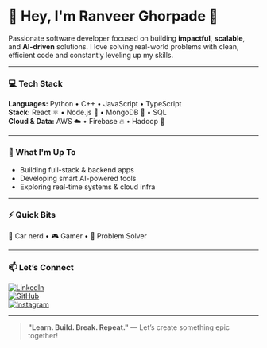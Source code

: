 # 👋 Hey, I'm Ranveer Ghorpade 🚀

Passionate software developer focused on building **impactful**, **scalable**, and **AI-driven** solutions. I love solving real-world problems with clean, efficient code and constantly leveling up my skills.

---

### 💻 Tech Stack  
**Languages:** Python • C++ • JavaScript • TypeScript  
**Stack:** React ⚛️ • Node.js 🚀 • MongoDB 🍃 • SQL  
**Cloud & Data:** AWS ☁️ • Firebase 🔥 • Hadoop 🐘

---

### 🔭 What I'm Up To  
- Building full-stack & backend apps  
- Developing smart AI-powered tools  
- Exploring real-time systems & cloud infra  

---

### ⚡ Quick Bits  
🚗 Car nerd • 🎮 Gamer • 🧠 Problem Solver  

---

### 📫 Let’s Connect  
[![LinkedIn](https://img.shields.io/badge/-LinkedIn-0077B5?style=flat&logo=linkedin&logoColor=white)](https://www.linkedin.com/in/ranveer-ghorpade-gg/)  
[![GitHub](https://img.shields.io/badge/-GitHub-181717?style=flat&logo=github&logoColor=white)](https://github.com/ReeVNaR?tab=repositories)  
[![Instagram](https://img.shields.io/badge/-Instagram-E4405F?style=flat&logo=instagram&logoColor=white)](https://www.instagram.com/ranveer._.15)

---

> **"Learn. Build. Break. Repeat."** — Let’s create something epic together!
